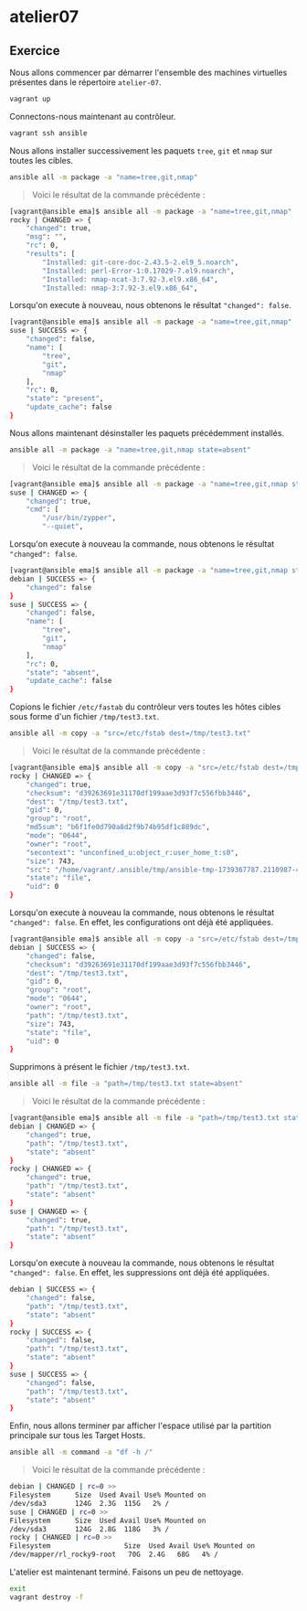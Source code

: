 # atelier07

## Exercice

Nous allons commencer par démarrer l'ensemble des machines virtuelles présentes dans le répertoire `atelier-07`.

```sh
vagrant up
```

Connectons-nous maintenant au contrôleur.

```sh 
vagrant ssh ansible
```

Nous allons installer successivement les paquets `tree`, `git` et `nmap` sur toutes les cibles.

```sh
ansible all -m package -a "name=tree,git,nmap"
```

> Voici le résultat de la commande précédente :

```sh
[vagrant@ansible ema]$ ansible all -m package -a "name=tree,git,nmap"
rocky | CHANGED => {
    "changed": true,
    "msg": "",
    "rc": 0,
    "results": [
        "Installed: git-core-doc-2.43.5-2.el9_5.noarch",
        "Installed: perl-Error-1:0.17029-7.el9.noarch",
        "Installed: nmap-ncat-3:7.92-3.el9.x86_64",
        "Installed: nmap-3:7.92-3.el9.x86_64",
```

Lorsqu'on execute à nouveau, nous obtenons le résultat `"changed": false`.

```sh
[vagrant@ansible ema]$ ansible all -m package -a "name=tree,git,nmap"
suse | SUCCESS => {
    "changed": false,
    "name": [
        "tree",
        "git",
        "nmap"
    ],
    "rc": 0,
    "state": "present",
    "update_cache": false
}
```
Nous allons maintenant désinstaller les paquets précédemment installés.

```sh
ansible all -m package -a "name=tree,git,nmap state=absent"
```

> Voici le résultat de la commande précédente :

```sh
[vagrant@ansible ema]$ ansible all -m package -a "name=tree,git,nmap state=absent"
suse | CHANGED => {
    "changed": true,
    "cmd": [
        "/usr/bin/zypper",
        "--quiet",
```

Lorsqu'on execute à nouveau la commande, nous obtenons le résultat `"changed": false`.

```sh
[vagrant@ansible ema]$ ansible all -m package -a "name=tree,git,nmap state=absent"
debian | SUCCESS => {
    "changed": false
}
suse | SUCCESS => {
    "changed": false,
    "name": [
        "tree",
        "git",
        "nmap"
    ],
    "rc": 0,
    "state": "absent",
    "update_cache": false
}
```

Copions le fichier `/etc/fastab` du contrôleur vers toutes les hôtes cibles sous forme d'un fichier `/tmp/test3.txt`.

```sh
ansible all -m copy -a "src=/etc/fstab dest=/tmp/test3.txt"
```

> Voici le résultat de la commande précédente :

```sh
[vagrant@ansible ema]$ ansible all -m copy -a "src=/etc/fstab dest=/tmp/test3.txt"
rocky | CHANGED => {
    "changed": true,
    "checksum": "d39263691e31170df199aae3d93f7c556fbb3446",
    "dest": "/tmp/test3.txt",
    "gid": 0,
    "group": "root",
    "md5sum": "b6f1fe0d790a8d2f9b74b95df1c889dc",
    "mode": "0644",
    "owner": "root",
    "secontext": "unconfined_u:object_r:user_home_t:s0",
    "size": 743,
    "src": "/home/vagrant/.ansible/tmp/ansible-tmp-1739367787.2110987-4003-35373851058066/source",
    "state": "file",
    "uid": 0
}
```

Lorsqu'on execute à nouveau la commande, nous obtenons le résultat `"changed": false`. En effet, les configurations ont déjà été appliquées.

```sh
[vagrant@ansible ema]$ ansible all -m copy -a "src=/etc/fstab dest=/tmp/test3.txt"
debian | SUCCESS => {
    "changed": false,
    "checksum": "d39263691e31170df199aae3d93f7c556fbb3446",
    "dest": "/tmp/test3.txt",
    "gid": 0,
    "group": "root",
    "mode": "0644",
    "owner": "root",
    "path": "/tmp/test3.txt",
    "size": 743,
    "state": "file",
    "uid": 0
}
```

Supprimons à présent le fichier `/tmp/test3.txt`.

```sh
ansible all -m file -a "path=/tmp/test3.txt state=absent"
```

> Voici le résultat de la commande précédente :

```sh
[vagrant@ansible ema]$ ansible all -m file -a "path=/tmp/test3.txt state=absent"
debian | CHANGED => {
    "changed": true,
    "path": "/tmp/test3.txt",
    "state": "absent"
}
rocky | CHANGED => {
    "changed": true,
    "path": "/tmp/test3.txt",
    "state": "absent"
}
suse | CHANGED => {
    "changed": true,
    "path": "/tmp/test3.txt",
    "state": "absent"
}
```

Lorsqu'on execute à nouveau la commande, nous obtenons le résultat `"changed": false`. En effet, les suppressions ont déjà été appliquées.

```sh
debian | SUCCESS => {
    "changed": false,
    "path": "/tmp/test3.txt",
    "state": "absent"
}
rocky | SUCCESS => {
    "changed": false,
    "path": "/tmp/test3.txt",
    "state": "absent"
}
suse | SUCCESS => {
    "changed": false,
    "path": "/tmp/test3.txt",
    "state": "absent"
}
```

Enfin, nous allons terminer par afficher l'espace utilisé par la partition principale sur tous les Target Hosts.

```sh
ansible all -m command -a "df -h /"
```

> Voici le résultat de la commande précédente :

```sh
debian | CHANGED | rc=0 >>
Filesystem      Size  Used Avail Use% Mounted on
/dev/sda3       124G  2.3G  115G   2% /
suse | CHANGED | rc=0 >>
Filesystem      Size  Used Avail Use% Mounted on
/dev/sda3       124G  2.8G  118G   3% /
rocky | CHANGED | rc=0 >>
Filesystem                  Size  Used Avail Use% Mounted on
/dev/mapper/rl_rocky9-root   70G  2.4G   68G   4% /
```

L'atelier est maintenant terminé. Faisons un peu de nettoyage.

```sh
exit 
vagrant destroy -f
```
